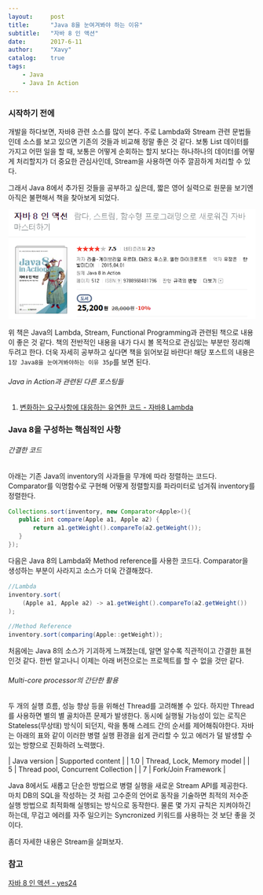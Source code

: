 ```yaml
---
layout:     post
title:      "Java 8을 눈여겨봐야 하는 이유"
subtitle:   "자바 8 인 액션"
date:       2017-6-11
author:     "Xavy"
catalog:    true
tags:
    - Java
    - Java In Action
---
```


### 시작하기 전에

 개발을 하다보면, 자바8 관련 소스를 많이 본다. 주로 Lambda와 Stream 관련 문법들인데 소스를 보고 있으면 기존의 것들과 비교해 정말 좋은 것 같다.
보통 List 데이터를 가지고 어떤 일을 할 때, 보통은 어떻게 순회하는 할지 보다는 하나하나의 데이터를 어떻게 처리할지가 더 중요한 관심사인데, Stream을 사용하면 아주 깔끔하게 처리할 수 있다. 

그래서 Java 8에서 추가된 것들을 공부하고 싶은데, 짧은 영어 실력으로 원문을 보기엔 아직은 불편해서 책을 찾아보게 되었다.

<img class="shadow" src="/img/my-post/book_image/java8_action.PNG" alt="java8">

위 책은 Java의 Lambda, Stream, Functional Programming과 관련된 책으로 내용이 좋은 것 같다.
책의 전반적인 내용을 내가 다시 볼 목적으로 관심있는 부분만 정리해 두려고 한다. 
더욱 자세히 공부하고 싶다면 책을 읽어보길 바란다! 해당 포스트의 내용은 `1장 Java8을 눈여겨봐야하는 이유 35p`를 보면 된다.

###### Java in Action과 관련된 다른 포스팅들

1. [변화하는 요구사항에 대응하는 유연한 코드 - 자바8 Lambda](https://dodo4513.github.io/2017/06/18/operation_parameterization_java8/)

### Java 8을 구성하는 핵심적인 사항

###### 간결한 코드

아래는 기존 Java의 inventory의 사과들을 무개에 따라 정렬하는 코드다.
Comparator를 익명함수로 구현해 어떻게 정렬할지를 파라미터로 넘겨줘 inventory를 정렬한다.

```java
Collections.sort(inventory, new Comparator<Apple>(){
   public int compare(Apple a1, Apple a2) {
       return a1.getWeight().compareTo(a2.getWeight());
   } 
});
```
다음은 Java 8의 Lambda와 Method reference를 사용한 코드다. Comparator을 생성하는 부분이 사라지고 소스가 더욱 간결해졌다.

```java
//Lambda
inventory.sort(
    (Apple a1, Apple a2) -> a1.getWeight().compareTo(a2.getWeight())
);
```

```java
//Method Reference
inventory.sort(comparing(Apple::getWeight));
```

처음에는 Java 8의 소스가 기괴하게 느껴졌는데, 알면 알수록 직관적이고 간결한 표현인것 같다.
한번 알고나니 이제는 아래 버전으로는 프로젝트를 할 수 없을 것만 같다.  
 
###### Multi-core processor의 간단한 활용

두 개의 실행 흐름, 성능 향상 등을 위해선 Thread를 고려해볼 수 있다. 하지만 Thread를 사용하면 별의 별 골치아픈 문제가 발생한다.
동시에 실행될 가능성이 있는 로직은 Stateless(무상태) 방식이 되던지, 락을 통해 스레드 간의 순서를 제어해줘야한다.
자바는 아래의 표와 같이 이러한 병렬 실행 환경을 쉽게 관리할 수 있고 에러가 덜 발생할 수 있는 방향으로 진화하려 노력했다.

| Java version | Supported content |
| 1.0 | Thread, Lock, Memory model |
| 5 | Thread pool, Concurrent Collection |
| 7 | Fork/Join Framework | 

Java 8에서도 새롭고 단순한 방법으로 병렬 실행을 새로운 Stream API를 제공한다. 
마치 DB의 SQL을 작성하는 것 처럼 고수준의 언어로 동작을 기술하면 최적의 저수준 실행 방법으로 최적화해 실행되는 방식으로 동작한다.
물론 몇 가지 규칙은 지켜야하긴 하는데, 무겁고 에러를 자주 일으키는 Syncronized 키워드를 사용하는 것 보단 좋을 것이다. 

좀더 자세한 내용은 Stream을 살펴보자.

### 참고

[자바 8 인 액션 - yes24](http://book.naver.com/bookdb/book_detail.nhn?bid=8883567)